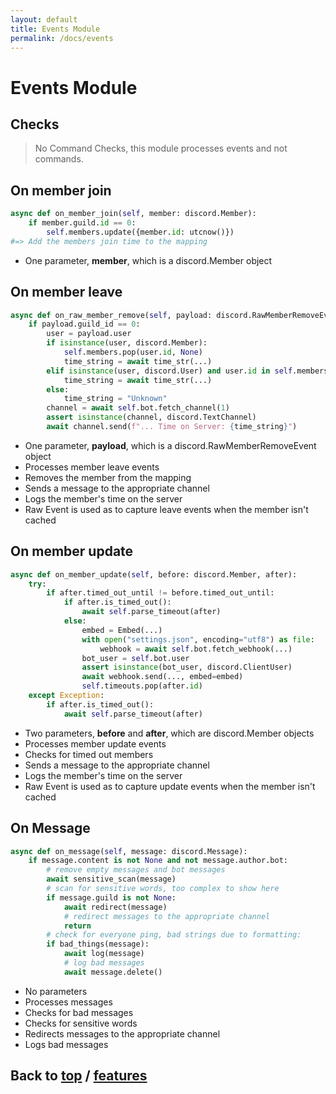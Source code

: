 ```yaml
---
layout: default
title: Events Module
permalink: /docs/events
---
```


# Events Module

## Checks

> No Command Checks, this module processes events and not commands.

## On member join

```python
async def on_member_join(self, member: discord.Member):
    if member.guild.id == 0:
        self.members.update({member.id: utcnow()})
#=> Add the members join time to the mapping
```

 - One parameter, **member**, which is a discord.Member object

## On member leave

```python
async def on_raw_member_remove(self, payload: discord.RawMemberRemoveEvent):
    if payload.guild_id == 0:
        user = payload.user
        if isinstance(user, discord.Member):
            self.members.pop(user.id, None)
            time_string = await time_str(...)
        elif isinstance(user, discord.User) and user.id in self.members:
            time_string = await time_str(...)
        else:
            time_string = "Unknown"
        channel = await self.bot.fetch_channel(1)
        assert isinstance(channel, discord.TextChannel)
        await channel.send(f"... Time on Server: {time_string}")
```

  - One parameter, **payload**, which is a discord.RawMemberRemoveEvent object
  - Processes member leave events
  - Removes the member from the mapping
  - Sends a message to the appropriate channel
  - Logs the member's time on the server
  - Raw Event is used as to capture leave events when the member isn't cached


## On member update

```python
async def on_member_update(self, before: discord.Member, after):
    try:
        if after.timed_out_until != before.timed_out_until:
            if after.is_timed_out():
                await self.parse_timeout(after)
            else:
                embed = Embed(...)
                with open("settings.json", encoding="utf8") as file:
                    webhook = await self.bot.fetch_webhook(...)
                bot_user = self.bot.user
                assert isinstance(bot_user, discord.ClientUser)
                await webhook.send(..., embed=embed)
                self.timeouts.pop(after.id)
    except Exception:
        if after.is_timed_out():
            await self.parse_timeout(after)
```

  - Two parameters, **before** and **after**, which are discord.Member objects
  - Processes member update events
  - Checks for timed out members
  - Sends a message to the appropriate channel
  - Logs the member's time on the server
  - Raw Event is used as to capture update events when the member isn't cached

## On Message

```python
async def on_message(self, message: discord.Message):
    if message.content is not None and not message.author.bot:
        # remove empty messages and bot messages
        await sensitive_scan(message)
        # scan for sensitive words, too complex to show here
        if message.guild is not None:
            await redirect(message)
            # redirect messages to the appropriate channel
            return
        # check for everyone ping, bad strings due to formatting:
        if bad_things(message):
            await log(message)
            # log bad messages
            await message.delete()
```

  - No parameters
  - Processes messages
  - Checks for bad messages
  - Checks for sensitive words
  - Redirects messages to the appropriate channel
  - Logs bad messages

## Back to [top](./events) / [features](.)
